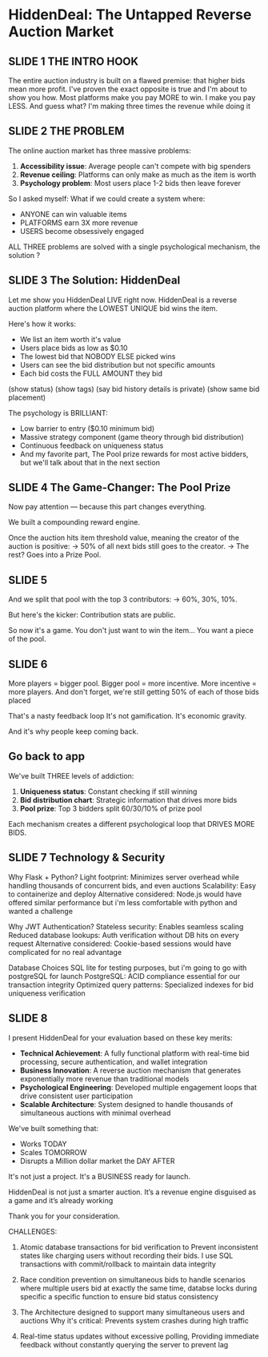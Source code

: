 # HiddenDeal: The Untapped Reverse Auction Market

## SLIDE 1 THE INTRO HOOK

The entire auction industry is built on a flawed premise: that higher bids mean more profit. 
I've proven the exact opposite is true and I'm about to show you how.
Most platforms make you pay MORE to win. I make you pay LESS. And guess what? I'm making three times the revenue while doing it


## SLIDE 2 THE PROBLEM

The online auction market has three massive problems:

1. **Accessibility issue**: Average people can't compete with big spenders
2. **Revenue ceiling**: Platforms can only make as much as the item is worth
3. **Psychology problem**: Most users place 1-2 bids then leave forever

So I asked myself: What if we could create a system where:
- ANYONE can win valuable items
- PLATFORMS earn 3X more revenue
- USERS become obsessively engaged

ALL THREE problems are solved with a single psychological mechanism, the solution ?

## SLIDE 3 The Solution: HiddenDeal

Let me show you HiddenDeal LIVE right now.
HiddenDeal is a reverse auction platform where the LOWEST UNIQUE bid wins the item.

Here's how it works:
- We list an item worth it's value
- Users place bids as low as $0.10
- The lowest bid that NOBODY ELSE picked wins
- Users can see the bid distribution but not specific amounts
- Each bid costs the FULL AMOUNT they bid

(show status)
(show tags)
(say bid history  details is private)
(show same bid placement)

The psychology is BRILLIANT:
- Low barrier to entry ($0.10 minimum bid)
- Massive strategy component (game theory through bid distribution)
- Continuous feedback on uniqueness status
- And my favorite part, The Pool prize rewards for most active bidders, but we'll talk about that in the next section


## SLIDE 4 The Game-Changer: The Pool Prize

Now pay attention — because this part changes everything.

We built a compounding reward engine.

Once the auction hits item threshold value, meaning the creator of the auction is positive:
→ 50% of all next bids still goes to the creator.
→ The rest? Goes into a Prize Pool.

## SLIDE 5 

And we split that pool with the top 3 contributors:
→ 60%, 30%, 10%.

But here's the kicker:
Contribution stats are public.

So now it's a game.
You don't just want to win the item…
You want a piece of the pool.

## SLIDE 6 

More players = bigger pool.
Bigger pool = more incentive.
More incentive = more players.
And don't forget, we're still getting 50% of each of those bids placed

That's a nasty feedback loop
It's not gamification.
It's economic gravity.

And it's why people keep coming back.

## Go back to app
We've built THREE levels of addiction:
1. **Uniqueness status**: Constant checking if still winning
2. **Bid distribution chart**: Strategic information that drives more bids
3. **Pool prize**: Top 3 bidders split 60/30/10% of prize pool

Each mechanism creates a different psychological loop that DRIVES MORE BIDS.

## SLIDE 7 Technology & Security


Why Flask + Python?
Light footprint: Minimizes server overhead while handling thousands of concurrent bids, and even auctions
Scalability: Easy to containerize and deploy
Alternative considered: Node.js would have offered similar performance but i'm less comfortable with python and wanted a challenge

Why JWT Authentication?
Stateless security: Enables seamless scaling
Reduced database lookups: Auth verification without DB hits on every request
Alternative considered: Cookie-based sessions would have complicated for no real advantage

Database Choices
SQL lite for testing purposes, but i'm going to go with postgreSQL for launch
PostgreSQL: ACID compliance essential for our transaction integrity
Optimized query patterns: Specialized indexes for bid uniqueness verification




## SLIDE 8 

I present HiddenDeal for your evaluation based on these key merits:

- **Technical Achievement**: A fully functional platform with real-time bid processing, secure authentication, and wallet integration
- **Business Innovation**: A reverse auction mechanism that generates exponentially more revenue than traditional models
- **Psychological Engineering**: Developed multiple engagement loops that drive consistent user participation
- **Scalable Architecture**: System designed to handle thousands of simultaneous auctions with minimal overhead

We've built something that:
- Works TODAY
- Scales TOMORROW
- Disrupts a Million dollar market the DAY AFTER

It's not just a project. 
It's a BUSINESS ready for launch.

HiddenDeal is not just a smarter auction.
It’s a revenue engine disguised as a game and it’s already working  

Thank you for your consideration.
 


CHALLENGES:
1. Atomic database transactions for bid verification to Prevent inconsistent states like charging users without recording their bids.
I use SQL transactions with commit/rollback to maintain data integrity

2. Race condition prevention on simultaneous bids to handle scenarios where multiple users bid at exactly the same time, databse locks during specific a specific function to ensure bid status consistency

3. The Architecture designed to support many simultaneous users and auctions
Why it's critical: Prevents system crashes during high traffic

4. Real-time status updates without excessive polling, Providing immediate feedback without constantly querying the server to prevent lag